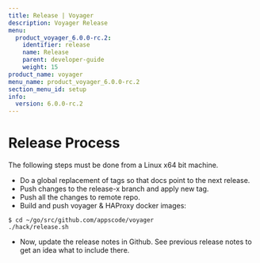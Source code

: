 ```yaml
---
title: Release | Voyager
description: Voyager Release
menu:
  product_voyager_6.0.0-rc.2:
    identifier: release
    name: Release
    parent: developer-guide
    weight: 15
product_name: voyager
menu_name: product_voyager_6.0.0-rc.2
section_menu_id: setup
info:
  version: 6.0.0-rc.2
---
```


# Release Process

The following steps must be done from a Linux x64 bit machine.

- Do a global replacement of tags so that docs point to the next release.
- Push changes to the release-x branch and apply new tag.
- Push all the changes to remote repo.
- Build and push voyager & HAProxy docker images:

```console
$ cd ~/go/src/github.com/appscode/voyager
./hack/release.sh
```

- Now, update the release notes in Github. See previous release notes to get an idea what to include there.
